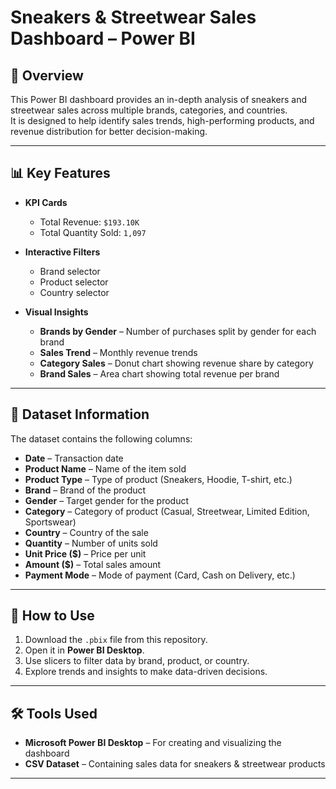 # Sneakers & Streetwear Sales Dashboard – Power BI

## 📌 Overview
This Power BI dashboard provides an in-depth analysis of sneakers and streetwear sales across multiple brands, categories, and countries.  
It is designed to help identify sales trends, high-performing products, and revenue distribution for better decision-making.

---

## 📊 Key Features
- **KPI Cards**
  - Total Revenue: `$193.10K`
  - Total Quantity Sold: `1,097`

- **Interactive Filters**
  - Brand selector
  - Product selector
  - Country selector

- **Visual Insights**
  - **Brands by Gender** – Number of purchases split by gender for each brand
  - **Sales Trend** – Monthly revenue trends
  - **Category Sales** – Donut chart showing revenue share by category
  - **Brand Sales** – Area chart showing total revenue per brand

---

## 📂 Dataset Information
The dataset contains the following columns:
- **Date** – Transaction date
- **Product Name** – Name of the item sold
- **Product Type** – Type of product (Sneakers, Hoodie, T-shirt, etc.)
- **Brand** – Brand of the product
- **Gender** – Target gender for the product
- **Category** – Category of product (Casual, Streetwear, Limited Edition, Sportswear)
- **Country** – Country of the sale
- **Quantity** – Number of units sold
- **Unit Price ($)** – Price per unit
- **Amount ($)** – Total sales amount
- **Payment Mode** – Mode of payment (Card, Cash on Delivery, etc.)

---

## 🚀 How to Use
1. Download the `.pbix` file from this repository.
2. Open it in **Power BI Desktop**.
3. Use slicers to filter data by brand, product, or country.
4. Explore trends and insights to make data-driven decisions.

---



## 🛠 Tools Used
- **Microsoft Power BI Desktop** – For creating and visualizing the dashboard
- **CSV Dataset** – Containing sales data for sneakers & streetwear products

---

